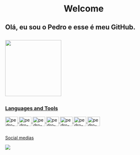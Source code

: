 
<h1 align="center">Welcome</h1>
<h2 align="rigth">Olá, eu sou o Pedro e esse é meu GitHub.</h3>

##

<div>

<a href ="https://github.com/Pedro01235/">
<img height="180em" src="https://github-readme-stats.vercel.app/api?username=Pedro01235&show_icons=true&theme=transparent">
<!-- <img height="180em" src="https://github-readme-stats.vercel.app/api/top-langs/?username=Pedro01235&layout=compact"> -->

</div>

##

<h3>
  
Languages and Tools
</h3>

<div style="display: inline_block">
  <img align="center" alt="pedro-HTML" height="30" width="40" src="https://cdn.jsdelivr.net/gh/devicons/devicon/icons/html5/html5-original.svg">
  <img align="center" alt="pedro-CSS" height="30" width="40" src="https://cdn.jsdelivr.net/gh/devicons/devicon/icons/css3/css3-original.svg">
  <img align="center" alt="pedro-JS" height="30" width="40" src="https://cdn.jsdelivr.net/gh/devicons/devicon/icons/javascript/javascript-original.svg">
  <img align="center" alt="pedro-BOOTSTRAP" height="30" width="40" src="https://cdn.jsdelivr.net/gh/devicons/devicon/icons/bootstrap/bootstrap-original.svg">
  <img align="center" alt="pedro-SQL" height="30" width="40" src="https://cdn.jsdelivr.net/gh/devicons/devicon/icons/mysql/mysql-original.svg">
  <img align="center" alt="pedro-SQL" height="30" width="40" src="https://cdn.jsdelivr.net/gh/devicons/devicon/icons/java/java-original.svg">
  <img align="center" alt="pedro-SQL" height="30" width="40" src="https://cdn.jsdelivr.net/gh/devicons/devicon/icons/git/git-original.svg">
          
    
</div>

##

<p>
  Social medias
</p>
<div>
<a href ="https://www.linkedin.com/in/pedro-henrique-878b6026a" target="_blank"><img src="https://img.shields.io/badge/LinkedIn-0077B5?style=for-the-badge&logo=linkedin&logoColor=white" target="_blank"></a>

</div>


